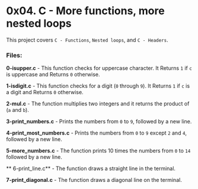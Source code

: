 
# 0x04. C - More functions, more nested loops
This project covers `C - Functions`, `Nested loops`, and `C - Headers`.

### Files:

**0-isupper.c** - This function checks for uppercase character. It Returns `1` if `c` is uppercase and Returns `0` otherwise.

**1-isdigit.c** - This function checks for a digit (`0` through `9`). It Returns `1` if `c` is a digit and Returns `0` otherwise.

**2-mul.c** - The function multiplies two integers and it returns the product of (`a` and `b`).

**3-print_numbers.c** - Prints the numbers from `0` to `9`, followed by a new line.

**4-print_most_numbers.c** - Prints the numbers from `0` to `9` except `2` and `4`, followed by a new line.

**5-more_numbers.c** - The function prints 10 times the numbers from `0` to `14` followed by a new line.

** 6-print_line.c** - The function draws a straight line in the terminal.

**7-print_diagonal.c** - The function draws a diagonal line on the terminal. 
